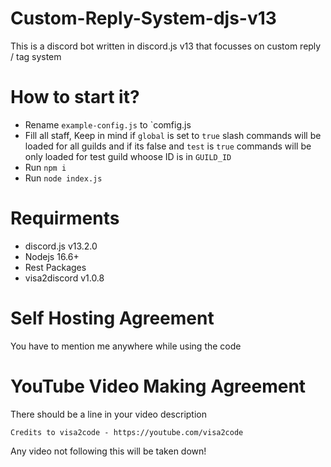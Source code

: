 # Custom-Reply-System-djs-v13
This is a discord bot written in discord.js v13 that focusses on custom reply / tag system

# How to start it?

- Rename `example-config.js` to `comfig.js
- Fill all staff, Keep in mind if `global` is set to `true` slash commands will be loaded for all guilds and if its false and `test` is `true` commands will be only loaded for test guild whoose ID is in `GUILD_ID`
- Run `npm i`
- Run `node index.js`

# Requirments

- discord.js v13.2.0
- Nodejs 16.6+
- Rest Packages
- visa2discord v1.0.8

# Self Hosting Agreement

You have to mention me anywhere while using the code

# YouTube Video Making Agreement

There should be a line in your video description
```
Credits to visa2code - https://youtube.com/visa2code
```
Any video not following this will be taken down!
